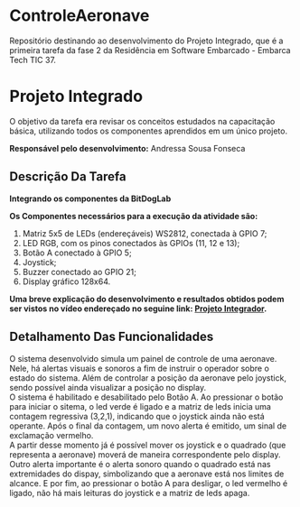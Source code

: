 # ControleAeronave
Repositório destinando ao desenvolvimento do Projeto Integrado, que é a primeira tarefa da fase 2 da Residência em Software Embarcado - Embarca Tech TIC 37.

 # Projeto Integrado

 O objetivo da tarefa era revisar os conceitos estudados na capacitação básica, utilizando todos os componentes aprendidos em um único projeto.<br>

__Responsável pelo desenvolvimento:__
Andressa Sousa Fonseca

## Descrição Da Tarefa 
__Integrando os componentes da BitDogLab__  <br>

__Os Componentes necessários para a execução da atividade são:__
1) Matriz 5x5 de LEDs (endereçáveis) WS2812, conectada à GPIO 7;
2) LED RGB, com os pinos conectados às GPIOs (11, 12 e 13);
3) Botão A conectado à GPIO 5;
4) Joystick;
5) Buzzer conectado ao GPIO 21;
6) Display gráfico 128x64.
   
__Uma breve explicação do desenvolvimento e resultados obtidos podem ser vistos no vídeo endereçado no seguine link: [Projeto Integrador](https://youtu.be/ZG2n8a_P59I?feature=shared).__

## Detalhamento Das Funcionalidades

O sistema desenvolvido simula um painel de controle de uma aeronave. Nele, há alertas visuais e sonoros a fim de instruir o operador sobre o estado do sistema. Além de controlar a posição da aeronave pelo joystick, sendo possível ainda visualizar a posição no display.<br>
O sistema é habilitado e desabilitado pelo Botão A. Ao pressionar o botão para iniciar o sitema, o led verde é ligado e a matriz de leds inicia uma contagem regressiva (3,2,1), indicando que o joystick ainda não está operante. Após o final da contagem, um novo alerta é emitido, um sinal de exclamação vermelho. <br>
A partir desse momento já é possível mover os joystick e o quadrado (que representa a aeronave) moverá de maneira correspondente pelo display. Outro alerta importante é o alerta sonoro quando o quadrado está nas extremidades do dispay, simbolizando que a aeronave está nos limites de alcance. E por fim, ao pressionar o botão A para desligar, o led vermelho é ligado, não há mais leituras do joystick e a matriz de leds apaga.
